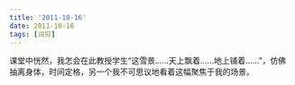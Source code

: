 ```yaml
---
title: '2011-10-16'
date: 2011-10-16
tags: [词穷]
---
```


课堂中恍然，我怎会在此教授学生“这雪景……天上飘着……地上铺着……”，仿佛抽离身体，时间定格，另一个我不可思议地看着这幅聚焦于我的场景。
